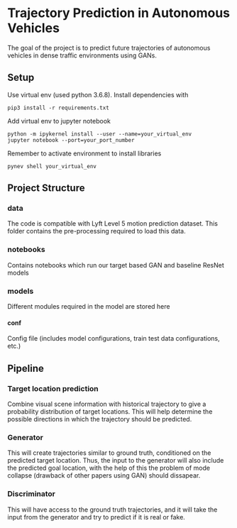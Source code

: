 
# Trajectory Prediction in Autonomous Vehicles
The goal of the project is to predict future trajectories of autonomous vehicles in dense traffic environments using GANs.

## Setup
Use virtual env (used python 3.6.8). Install dependencies with 
```
pip3 install -r requirements.txt
```
Add virtual env to jupyter notebook
```
python -m ipykernel install --user --name=your_virtual_env
jupyter notebook --port=your_port_number
```
Remember to activate environment to install libraries
```
pynev shell your_virtual_env
```


## Project Structure

### data
The code is compatible with Lyft Level 5 motion prediction dataset. This folder contains the pre-processing required to load this data.

### notebooks
Contains notebooks which run our target based GAN and baseline ResNet models

### models
Different modules required in the model are stored here

#### conf
Config file (includes model configurations, train test data configurations, etc.)


## Pipeline
### Target location prediction
Combine visual scene information with historical trajectory to give a probability distribution of target locations. This will help determine the possible directions in which the trajectory should be predicted.
### Generator
This will create trajectories similar to ground truth, conditioned on the predicted target location. Thus, the input to the generator will also include the predicted goal location, with the help of this the problem of mode collapse (drawback of other papers using GAN) should dissapear.
### Discriminator
This will have access to the ground truth trajectories, and it will take the input from the generator and try to predict if it is real or fake.







